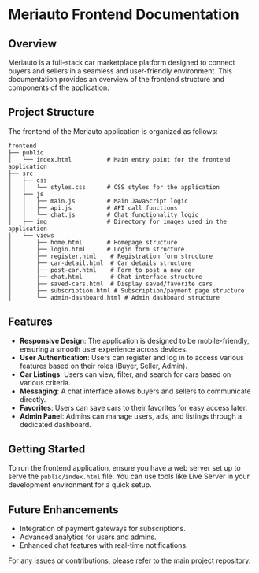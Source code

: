 # Meriauto Frontend Documentation

## Overview
Meriauto is a full-stack car marketplace platform designed to connect buyers and sellers in a seamless and user-friendly environment. This documentation provides an overview of the frontend structure and components of the application.

## Project Structure
The frontend of the Meriauto application is organized as follows:

```
frontend
├── public
│   └── index.html          # Main entry point for the frontend application
├── src
│   ├── css
│   │   └── styles.css      # CSS styles for the application
│   ├── js
│   │   ├── main.js         # Main JavaScript logic
│   │   ├── api.js          # API call functions
│   │   └── chat.js         # Chat functionality logic
│   ├── img                 # Directory for images used in the application
│   └── views
│       ├── home.html       # Homepage structure
│       ├── login.html      # Login form structure
│       ├── register.html    # Registration form structure
│       ├── car-detail.html  # Car details structure
│       ├── post-car.html    # Form to post a new car
│       ├── chat.html        # Chat interface structure
│       ├── saved-cars.html  # Display saved/favorite cars
│       ├── subscription.html # Subscription/payment page structure
│       └── admin-dashboard.html # Admin dashboard structure
```

## Features
- **Responsive Design**: The application is designed to be mobile-friendly, ensuring a smooth user experience across devices.
- **User Authentication**: Users can register and log in to access various features based on their roles (Buyer, Seller, Admin).
- **Car Listings**: Users can view, filter, and search for cars based on various criteria.
- **Messaging**: A chat interface allows buyers and sellers to communicate directly.
- **Favorites**: Users can save cars to their favorites for easy access later.
- **Admin Panel**: Admins can manage users, ads, and listings through a dedicated dashboard.

## Getting Started
To run the frontend application, ensure you have a web server set up to serve the `public/index.html` file. You can use tools like Live Server in your development environment for a quick setup.

## Future Enhancements
- Integration of payment gateways for subscriptions.
- Advanced analytics for users and admins.
- Enhanced chat features with real-time notifications.

For any issues or contributions, please refer to the main project repository.